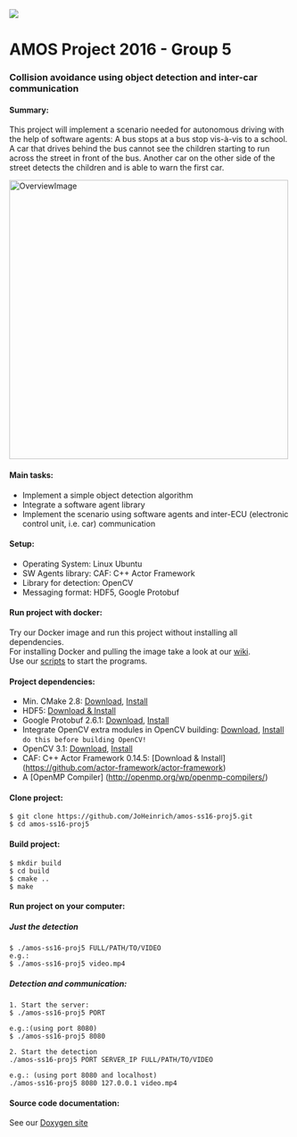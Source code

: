 <img src="https://travis-ci.org/JoHeinrich/amos-ss16-proj5.svg?branch=master">

# AMOS Project 2016 - Group 5
### Collision avoidance using object detection and inter-car communication

#### Summary:
This project will implement a scenario needed for autonomous driving with the help of software agents:
A bus stops at a bus stop vis-à-vis to a school. A car that drives behind the bus cannot see the children starting to run across the street in front of the bus. Another car on the other side of the street detects the children and is able to warn the first car.

<img src="https://rawgit.com/JoHeinrich/amos-ss16-proj5/master/info/overview.svg" alt="OverviewImage" width="500">

#### Main tasks: 
- Implement a simple object detection algorithm
- Integrate a software agent library
- Implement the scenario using software agents and inter-ECU (electronic control unit, i.e. car) communication

#### Setup:
- Operating System: Linux Ubuntu
- SW Agents library: CAF: C++ Actor Framework
- Library for detection: OpenCV
- Messaging format: HDF5, Google Protobuf

#### Run project with docker:
Try our Docker image and run this project without installing all dependencies. <br>
For installing Docker and pulling the image take a look at our  [wiki](https://github.com/JoHeinrich/amos-ss16-proj5/wiki/Dockerhub-HowTo).<br>
Use our [scripts](https://github.com/JoHeinrich/amos-ss16-proj5/tree/master/script) to start the programs.

#### Project dependencies:
- Min. CMake 2.8:  [Download](https://cmake.org/download/), [Install](https://cmake.org/install)
- HDF5: [Download & Install](https://www.hdfgroup.org/HDF5/release/cmakebuild.html#build)
- Google Protobuf 2.6.1: [Download](https://github.com/google/protobuf/releases/download/v2.6.1/protobuf-2.6.1.tar.gz), [Install]( https://github.com/google/protobuf/blob/master/src/README.md)
- Integrate OpenCV extra modules in OpenCV building: [Download](https://github.com/Itseez/opencv_contrib), [Install](https://github.com/Itseez/opencv_contrib)  `do this before building OpenCV!`
- OpenCV 3.1: [Download](http://opencv.org/downloads.html), [Install](http://docs.opencv.org/3.1.0/d7/d9f/tutorial_linux_install.html)
- CAF: C++ Actor Framework 0.14.5: [Download & Install] (https://github.com/actor-framework/actor-framework)
- A [OpenMP Compiler] (http://openmp.org/wp/openmp-compilers/)

#### Clone project: 
    $ git clone https://github.com/JoHeinrich/amos-ss16-proj5.git
    $ cd amos-ss16-proj5

#### Build project: 
    $ mkdir build
    $ cd build
    $ cmake ..
    $ make

#### Run project on your computer:
##### Just the detection
    $ ./amos-ss16-proj5 FULL/PATH/TO/VIDEO
    e.g.:
    $ ./amos-ss16-proj5 video.mp4
##### Detection and communication:
    1. Start the server:
    $ ./amos-ss16-proj5 PORT
    
    e.g.:(using port 8080)
    $ ./amos-ss16-proj5 8080
    
    2. Start the detection 
    ./amos-ss16-proj5 PORT SERVER_IP FULL/PATH/TO/VIDEO
    
    e.g.: (using port 8080 and localhost)
    ./amos-ss16-proj5 8080 127.0.0.1 video.mp4

#### Source code documentation:
See our [Doxygen site](http://joheinrich.github.io/amos-ss16-proj5-gh-pages/index.html)
